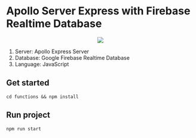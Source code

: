 # Apollo  Server Express with Firebase Realtime Database

<p align="center">
  <img src="Apollo Firebase recording.gif"/>
</p>

1. Server: Apollo Express Server
2. Database: Google Firebase Realtime Database
3. Language: JavaScript

## Get started

`cd functions && npm install`

## Run project

`npm run start`
